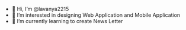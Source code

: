 - 👋 Hi, I’m @lavanya2215
- 👀 I’m interested in designing Web Application and Mobile Application
- 🌱 I’m currently learning to create News Letter


<!---
lavanya2215/lavanya2215 is a ✨ special ✨ repository because its `README.md` (this file) appears on your GitHub profile.
You can click the Preview link to take a look at your changes.
--->
